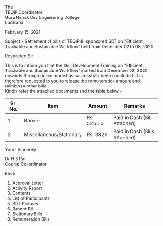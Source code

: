 
The   
TEQIP Coordinator  
Guru Nanak Dev Engineering College  
Ludhiana   

February 15, 2021
  
Subject - Settlement of bills of TEQIP-III sponsored SDT on "Efficient, Trackable and Sustainable Workflow" held from December 02 to 08, 2020   

Respected Sir  

This is to inform you that the Skill Development Training on "Efficient, Trackable and Sustainable Workflow" started from December 02, 2020
onwards through online mode has successfully been concluded. It is therefore requested to you to release the remuneration amount and reimburse other bills.  
Kindly refer the attached documents and the table below -  

|   Sr. No.   |   Item    |   Amount    |           Remarks                |
|   -------   |   ----    |   ------    |   -----------------------        |
|      1      |   Banner  | Rs. 525.10  |   Paid in Cash (Bill Attached)   |
|     2      |   Miscellaneous/Stationary  | Rs. 3326  |   Paid in Cash (Bills Attached)   |

Yours Sincerely   
  
  
Dr H S Rai  
Course Co-ordinator  
  
    
Encl:  
1. Approval Letter
2. Activity Report  
4. Contents  
5. List of Participants
6. SDT Pictures
7. Banner Bill
8. Stationary Bills
9. Remuneration Bills







